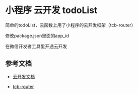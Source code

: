 # 小程序 云开发 todoList

简单的todoList，云函数上用了小程序的云开发框架（tcb-router）

修改package.json里面的app_id

在微信开发者工具里开通云开发

## 参考文档

- [云开发文档](https://developers.weixin.qq.com/miniprogram/dev/wxcloud/basis/getting-started.html)

- [tcb-router](https://github.com/TencentCloudBase/tcb-router)


